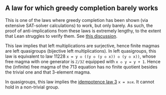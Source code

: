 ## A law for which greedy completion barely works

This is one of the laws where greedy completion has been shown (via extensive SAT-solver calculations) to work, but only barely.  As such, the proof of anti-implications from these laws is extremely lengthy, to the extent that Lean struggles to verify them.  See [this discussion](https://leanprover.zulipchat.com/#narrow/stream/458659-Equational/topic/1076.20!.3D.3E.203/near/476933251).

This law implies that left multiplications are surjective, hence finite magmas are left quasigroups (bijective left multiplications).  In left quasigroups, this law is equivalent to law 11228 `x = y ◇ ((y ◇ (y ◇ x)) ◇ (y ◇ x))`, whose free magma with one generator is `ℤ/3ℤ` equipped with `x ◇ y = y + 1`.  Hence the (infinite) free magma of the 713 equation has no finite quotient besides the trivial one and that 3-element magma.

In quasigroups, this law implies the [idempotence law 3](https://teorth.github.io/equational_theories/implications/?3) `x = x◇x`.  It cannot hold in a non-trivial group.
